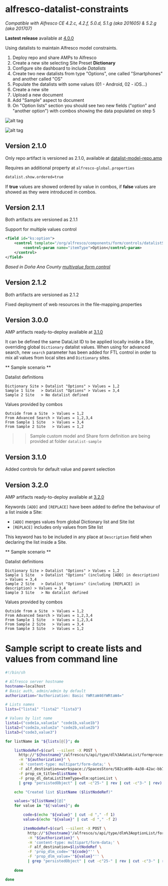 
alfresco-datalist-constraints
=============================

*Compatible with Alfresco CE 4.2.c, 4.2.f, 5.0.d, 5.1.g (aka 201605) & 5.2.g (aka 201707)*

**Lastest release** available at [4.0.0](https://github.com/keensoft/alfresco-datalist-constraints/releases/tag/4.0.0)

Using datalists to maintain Alfresco model constraints.

1. Deploy repo and share AMPs to Alfresco
2. Create a new site selecting Site Preset **Dictionary**
3. Configure site dashboard to include *Datalists*
4. Create two new datalists from type "Options", one called "Smartphones" and another called "OS"
5. Populate the datalists with some values (01 - Android, 02 - iOS...)
6. Create a new site
7. Upload a new document
8. Add "Sample" aspect to document
9. On "Option lists" section you should see two new fields ("option" and "another option") with combos showing the data populated on step 5

![alt tag](https://cloud.githubusercontent.com/assets/1818300/2766867/b0fcbb8c-ca32-11e3-83f4-f2ff76690683.png)

![alt tag](https://cloud.githubusercontent.com/assets/1818300/2766889/fd96af8e-ca32-11e3-9dbe-04af7007c113.png)

## Version 2.1.0

Only repo artifact is versioned as 2.1.0, available at [datalist-model-repo.amp](https://github.com/keensoft/alfresco-datalist-constraints/releases/download/2.1.0/datalist-model-repo.amp)

Requires an additional property at `alfresco-global.properties`

```bash
datalist.show.ordered=true
```

If **true** values are showed ordered by value in combos, if **false** values are showed as they were introduced in combos.

## Version 2.1.1

Both artifacts are versioned as 2.1.1

Support for multiple values control

```xml
<field id="ks:option">
    <control template="/org/alfresco/components/form/controls/datalistSelectone-multiple.ftl">
        <control-param name="itemType">Option</control-param>
    </control>                    
</field>
```

*Based in Doña Ana County [multivalue form control](https://github.com/donaanacounty/multivalueFormControl)*

## Version 2.1.2

Both artifacts are versioned as 2.1.2

Fixed deployment of web resources in the file-mapping.properties 

## Version 3.0.0

AMP artifacts ready-to-deploy available at [3.1.0](https://github.com/keensoft/alfresco-datalist-constraints/releases/tag/3.1.0)

It can be defined the same DataList ID to be applied locally inside a Site, overriding global `Dictionary` datalist values. When using for advanced search, new `search` parameter has been added for FTL control in order to mix all values from local sites and `Dictionary` sites.

** Sample scenario **

Datalist definitions

```
Dictionary Site > Datalist "Options" > Values = 1,2
Sample 1 Site   > Datalist "Options" > Values = 3,4
Sample 2 Site   > No datalist defined
```

Values provided by combos 

```
Outside from a Site  > Values = 1,2
From Advanced Search > Values = 1,2,3,4
From Sample 1 Site   > Values = 3,4
From Sample 2 Site   > Values = 1,2
```

>> Sample custom model and Share form definition are being provided at folder `datalist-sample`

## Version 3.1.0

Added controls for default value and parent selection

## Version 3.2.0

AMP artifacts ready-to-deploy available at [3.2.0](https://github.com/keensoft/alfresco-datalist-constraints/releases/tag/3.2.0)

Keywords `[ADD]` and `[REPLACE]` have been added to define the behaviour of a list inside a Site:

* `[ADD]` merges values from global Dictionary list and Site list
* `[REPLACE]` includes only values from Site list

This keyword has to be included in any place at `Description` field when declaring the list inside a Site.

** Sample scenario **

Datalist definitions

```
Dictionary Site > Datalist "Options" > Values = 1,2
Sample 1 Site   > Datalist "Options" (including [ADD] in description) > Values = 3,4
Sample 2 Site   > Datalist "Options" (including [REPLACE] in description) > Values = 3,4
Sample 3 Site   > No datalist defined
```

Values provided by combos 

```
Outside from a Site  > Values = 1,2
From Advanced Search > Values = 1,2,3,4
From Sample 1 Site   > Values = 1,2,3,4
From Sample 2 Site   > Values = 3,4
From Sample 3 Site   > Values = 1,2
```

# Sample script to create lists and values from command line

```bash
#!/bin/sh

# Alfresco server hostname
hostname=localhost
# Basic auth, admin/admin by default
authorization="Authorization: Basic YWRtaW46YWRtaW4="

# Lists names
lists=("lista1" "lista2" "lista3")

# Values by list name
lista1=("code1a,value1a" "code1b,value1b")
lista2=("code2a,value2a" "code2b,value2b")
lista3=("code3,value3")

for listName in "${lists[@]}"; do

	listNodeRef=$(curl --silent -X POST \
	  http://"${hostname}"/alfresco/s/api/type/dl%3AdataList/formprocessor \
	  -H "${authorization}" \
	  -H 'content-type: multipart/form-data;' \
	  -F alf_destination=workspace://SpacesStore/582ca69b-4a38-42ac-bb7b-d215929a2e17 \
	  -F prop_cm_title=$listName \
	  -F prop_dl_dataListItemType=dlm:optionList \
	  | grep "persistedObject" | cut -c"25-" | rev | cut -c"3-" | rev)

	echo "Created list $listName ($listNodeRef)"

	values="${listName}[@]"
	for value in "${!values}"; do

		code=$(echo "${value}" | cut -d "," -f 1)
		value=$(echo "${value}" | cut -d "," -f 2)

		itemNodeRef=$(curl --silent -X POST \
		  http://"${hostname}"/alfresco/s/api/type/dlm%3AoptionList/formprocessor \
	      -H "${authorization}" \
		  -H 'content-type: multipart/form-data;' \
		  -F alf_destination=$listNodeRef \
		  -F 'prop_dlm_code='"${code}"'' \
		  -F 'prop_dlm_value='"${value}"'' \
		  | grep "persistedObject" | cut -c"25-" | rev | cut -c"3-" | rev)
		  
	done

done
```
